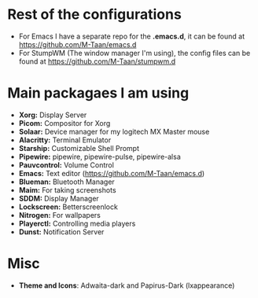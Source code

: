 # Rest of the configurations
* For Emacs I have a separate repo for the **.emacs.d**, it can be found at https://github.com/M-Taan/emacs.d
* For StumpWM (The window manager I'm using), the config files can be found at https://github.com/M-Taan/stumpwm.d

# Main packagaes I am using
* **Xorg:** Display Server
* **Picom:** Compositor for Xorg
* **Solaar:** Device manager for my logitech MX Master mouse
* **Alacritty:** Terminal Emulator
* **Starship:** Customizable Shell Prompt
* **Pipewire:** pipewire, pipewire-pulse, pipewire-alsa
* **Pauvcontrol:** Volume Control
* **Emacs:** Text editor (https://github.com/M-Taan/emacs.d)
* **Blueman:** Bluetooth Manager
* **Maim:** For taking screenshots
* **SDDM:** Display Manager
* **Lockscreen:** Betterscreenlock
* **Nitrogen:** For wallpapers
* **Playerctl:** Controlling media players
* **Dunst:** Notification Server

# Misc
* **Theme and Icons**: Adwaita-dark and Papirus-Dark (lxappearance)
